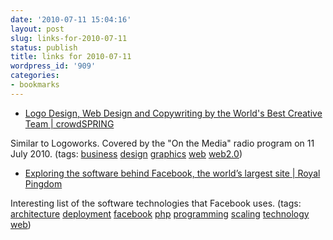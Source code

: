 ```yaml
---
date: '2010-07-11 15:04:16'
layout: post
slug: links-for-2010-07-11
status: publish
title: links for 2010-07-11
wordpress_id: '909'
categories:
- bookmarks
---
```


  * [Logo Design, Web Design and Copywriting by the World's Best Creative Team | crowdSPRING](http://www.crowdspring.com/)


Similar to Logoworks.  Covered by the "On the Media" radio program on 11 July 2010. (tags: [business](http://delicious.com/eob/business) [design](http://delicious.com/eob/design) [graphics](http://delicious.com/eob/graphics) [web](http://delicious.com/eob/web) [web2.0](http://delicious.com/eob/web2.0))


  * [Exploring the software behind Facebook, the world’s largest site | Royal Pingdom](http://royal.pingdom.com/2010/06/18/the-software-behind-facebook/)


Interesting list of the software technologies that Facebook uses. (tags: [architecture](http://delicious.com/eob/architecture) [deployment](http://delicious.com/eob/deployment) [facebook](http://delicious.com/eob/facebook) [php](http://delicious.com/eob/php) [programming](http://delicious.com/eob/programming) [scaling](http://delicious.com/eob/scaling) [technology](http://delicious.com/eob/technology) [web](http://delicious.com/eob/web))



